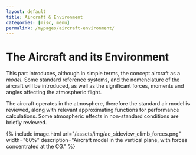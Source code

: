 ```yaml
---
layout: default
title: Aircraft & Environment
categories: [misc, menu]
permalink: /mypages/aircraft-environment/
---
```


# The Aircraft and its Environment

This part introduces, although in simple terms, the concept aircraft as a _model_.
Some standard reference systems, and the nomenclature of the aircraft will be introduced,
as well as the significant forces, moments and angles affecting the atmospheric flight.

The aircraft operates in the atmosphere, therefore the standard air
model is reviewed, along with relevant approximating functions for performance
calculations. Some atmospheric effects in non-standard conditions are briefly
reviewed.

{% include image.html
  url="/assets/img/ac_sideview_climb_forces.png"
  width="60%"
  description="Aircraft model in the vertical plane, with forces concentrated at the CG."
  %}
